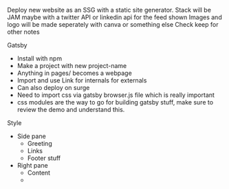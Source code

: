 Deploy new website as an SSG with a static site generator.
Stack will be JAM maybe with a twitter API or linkedin api for the feed shown
Images and logo will be made seperately with canva or something else
Check keep for other notes

Gatsby
- Install with npm
- Make a project with new project-name
- Anything in pages/ becomes a webpage
- Import and use Link for internals <a> for externals
- Can also deploy on surge
- Need to import css via gatsby browser.js file which is really important
- css modules are the way to go for building gatsby stuff, make sure to review the demo and understand this.


Style
- Side pane
  - Greeting 
  - Links
  - Footer stuff
- Right pane
  - Content
  -
